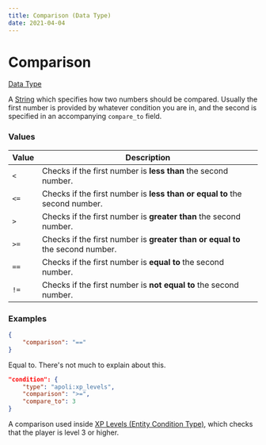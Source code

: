 ```yaml
---
title: Comparison (Data Type)
date: 2021-04-04
---
```


# Comparison

[Data Type](../data_types.md)

A [String](string.md) which specifies how two numbers should be compared. Usually the first number is provided by whatever condition you are in, and the second is specified in an accompanying `compare_to` field.

### Values

| Value | Description                                                                   |
| ----- | ----------------------------------------------------------------------------- |
| `<`   | Checks if the first number is **less than** the second number.                |
| `<=`  | Checks if the first number is **less than or equal to** the second number.    |
| `>`   | Checks if the first number is **greater than** the second number.             |
| `>=`  | Checks if the first number is **greater than or equal to** the second number. |
| `==`  | Checks if the first number is **equal to** the second number.                 |
| `!=`  | Checks if the first number is **not equal to** the second number.             |

### Examples

```json
{
	"comparison": "=="
}
```

Equal to. There's not much to explain about this.
<br>

```json
"condition": {
	"type": "apoli:xp_levels",
	"comparison": ">=",
	"compare_to": 3
}
```

A comparison used inside [XP Levels (Entity Condition Type)](../entity_condition_types/xp_levels.md), which checks that the player is level 3 or higher.
